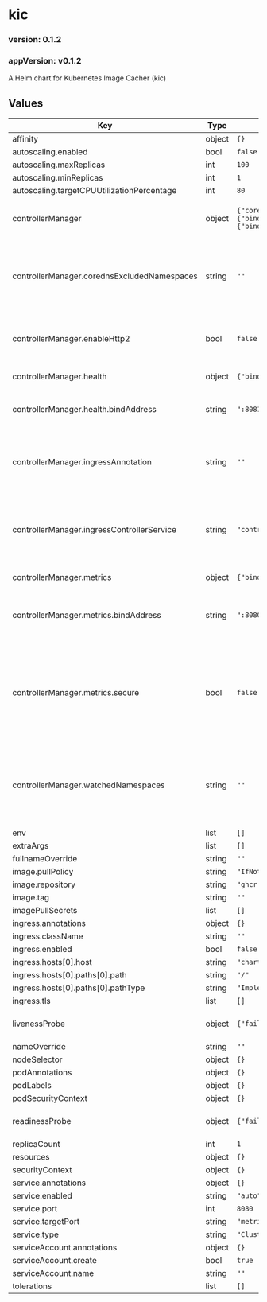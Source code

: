 # kic

### version: 0.1.2<!-- x-release-please-version -->

### appVersion: v0.1.2 <!-- x-release-please-version -->

A Helm chart for Kubernetes Image Cacher (kic)

## Values

| Key | Type | Default | Description |
|-----|------|---------|-------------|
| affinity | object | `{}` |  |
| autoscaling.enabled | bool | `false` |  |
| autoscaling.maxReplicas | int | `100` |  |
| autoscaling.minReplicas | int | `1` |  |
| autoscaling.targetCPUUtilizationPercentage | int | `80` |  |
| controllerManager | object | `{"corednsExcludedNamespaces":"","enableHttp2":false,"health":{"bindAddress":":8081"},"ingressAnnotation":"","ingressControllerService":"controller.nginx.svc.cluster.local","leaderElect":false,"metrics":{"bindAddress":":8080","secure":false},"watchedNamespaces":""}` | Controller manager specific settings |
| controllerManager.corednsExcludedNamespaces | string | `""` | Comma-separated list of namespaces to ignore custom rewrite rules. |
| controllerManager.enableHttp2 | bool | `false` | Enable HTTP2 for metrics and webhook servers. |
| controllerManager.health | object | `{"bindAddress":":8081"}` | Health probe settings |
| controllerManager.health.bindAddress | string | `":8081"` | Address to bind health probe endpoint to. |
| controllerManager.ingressAnnotation | string | `""` | Annotation to look for on Ingresses. Empty means all Ingresses. |
| controllerManager.ingressControllerService | string | `"controller.nginx.svc.cluster.local"` | Fully qualified domain name of the ingress controller service. |
| controllerManager.metrics | object | `{"bindAddress":":8080","secure":false}` | Metrics settings |
| controllerManager.metrics.bindAddress | string | `":8080"` | Address to bind metrics endpoint to. Set to "0" to disable. |
| controllerManager.metrics.secure | bool | `false` | Whether to serve metrics securely (HTTPS). Requires certs if true and bindAddress is not "0". |
| controllerManager.watchedNamespaces | string | `""` | Comma-separated list of namespaces to watch. Empty means all namespaces. |
| env | list | `[]` |  |
| extraArgs | list | `[]` |  |
| fullnameOverride | string | `""` |  |
| image.pullPolicy | string | `"IfNotPresent"` |  |
| image.repository | string | `"ghcr.io/pelotech/kic"` |  |
| image.tag | string | `""` |  |
| imagePullSecrets | list | `[]` |  |
| ingress.annotations | object | `{}` |  |
| ingress.className | string | `""` |  |
| ingress.enabled | bool | `false` |  |
| ingress.hosts[0].host | string | `"chart-example.local"` |  |
| ingress.hosts[0].paths[0].path | string | `"/"` |  |
| ingress.hosts[0].paths[0].pathType | string | `"ImplementationSpecific"` |  |
| ingress.tls | list | `[]` |  |
| livenessProbe | object | `{"failureThreshold":3,"httpGet":{"path":"/healthz"},"initialDelaySeconds":15,"periodSeconds":20,"timeoutSeconds":5}` | Liveness probe configuration |
| nameOverride | string | `""` |  |
| nodeSelector | object | `{}` |  |
| podAnnotations | object | `{}` |  |
| podLabels | object | `{}` |  |
| podSecurityContext | object | `{}` |  |
| readinessProbe | object | `{"failureThreshold":3,"httpGet":{"path":"/readyz"},"initialDelaySeconds":5,"periodSeconds":10,"timeoutSeconds":5}` | Readiness probe configuration |
| replicaCount | int | `1` |  |
| resources | object | `{}` |  |
| securityContext | object | `{}` |  |
| service.annotations | object | `{}` |  |
| service.enabled | string | `"auto"` |  |
| service.port | int | `8080` |  |
| service.targetPort | string | `"metrics"` |  |
| service.type | string | `"ClusterIP"` |  |
| serviceAccount.annotations | object | `{}` |  |
| serviceAccount.create | bool | `true` |  |
| serviceAccount.name | string | `""` |  |
| tolerations | list | `[]` |  |


